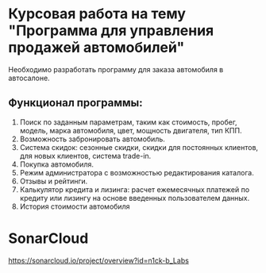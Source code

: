 # Курсовая работа на тему "Программа для управления продажей автомобилей"
Необходимо разработать программу для заказа автомобиля в автосалоне.
## Функционал программы:
1. Поиск по заданным параметрам, таким как стоимость, пробег, модель, марка автомобиля, цвет, мощность двигателя, тип КПП.
2. Возможность забронировать автомобиль.
3. Система скидок: сезонные скидки, скидки для постоянных клиентов, для новых клиентов, система trade-in.
4. Покупка автомобиля.
5. Режим администратора с возможностью редактирования каталога.
7. Отзывы и рейтинги.
8. Калькулятор кредита и лизинга: расчет ежемесячных платежей по кредиту или лизингу на основе введенных пользователем данных.
9. История стоимости автомобиля

# SonarCloud
https://sonarcloud.io/project/overview?id=n1ck-b_Labs
